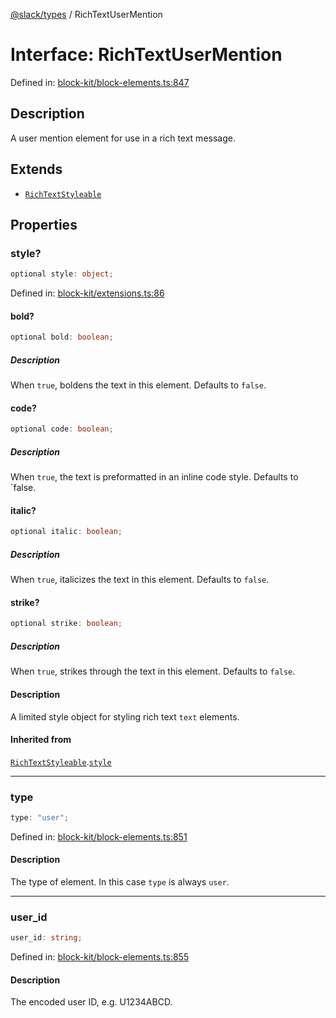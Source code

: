 [@slack/types](../index.md) / RichTextUserMention

# Interface: RichTextUserMention

Defined in: [block-kit/block-elements.ts:847](https://github.com/slackapi/node-slack-sdk/blob/main/packages/types/src/block-kit/block-elements.ts#L847)

## Description

A user mention element for use in a rich text message.

## Extends

- [`RichTextStyleable`](RichTextStyleable.md)

## Properties

### style?

```ts
optional style: object;
```

Defined in: [block-kit/extensions.ts:86](https://github.com/slackapi/node-slack-sdk/blob/main/packages/types/src/block-kit/extensions.ts#L86)

#### bold?

```ts
optional bold: boolean;
```

##### Description

When `true`, boldens the text in this element. Defaults to `false`.

#### code?

```ts
optional code: boolean;
```

##### Description

When `true`, the text is preformatted in an inline code style. Defaults to `false.

#### italic?

```ts
optional italic: boolean;
```

##### Description

When `true`, italicizes the text in this element. Defaults to `false`.

#### strike?

```ts
optional strike: boolean;
```

##### Description

When `true`, strikes through the text in this element. Defaults to `false`.

#### Description

A limited style object for styling rich text `text` elements.

#### Inherited from

[`RichTextStyleable`](RichTextStyleable.md).[`style`](RichTextStyleable.md#style)

***

### type

```ts
type: "user";
```

Defined in: [block-kit/block-elements.ts:851](https://github.com/slackapi/node-slack-sdk/blob/main/packages/types/src/block-kit/block-elements.ts#L851)

#### Description

The type of element. In this case `type` is always `user`.

***

### user\_id

```ts
user_id: string;
```

Defined in: [block-kit/block-elements.ts:855](https://github.com/slackapi/node-slack-sdk/blob/main/packages/types/src/block-kit/block-elements.ts#L855)

#### Description

The encoded user ID, e.g. U1234ABCD.
